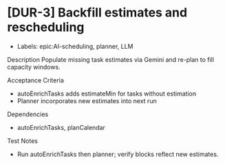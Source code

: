 # [DUR-3] Backfill estimates and rescheduling

- Labels: epic:AI-scheduling, planner, LLM

Description
Populate missing task estimates via Gemini and re-plan to fill capacity windows.

Acceptance Criteria
- autoEnrichTasks adds estimateMin for tasks without estimation
- Planner incorporates new estimates into next run

Dependencies
- autoEnrichTasks, planCalendar

Test Notes
- Run autoEnrichTasks then planner; verify blocks reflect new estimates.
